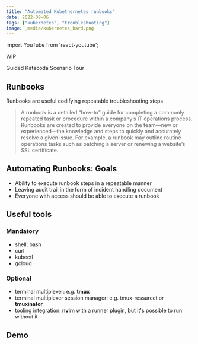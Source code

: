 ```yaml
---
title: "Automated Kubetnernetes runbooks"
date: 2022-09-06
tags: ["kubernetes", "troubleshooting"]
image: _media/kubernetes_hard.png
---
```


import YouTube from 'react-youtube';

WIP

<!--truncate-->

<YouTube videoId="ZJ1oTN5uSgo" />

Guided Katacoda Scenario Tour


## Runbooks

Runbooks are useful codifying repeatable troubleshooting steps

> A runbook is a detailed “how-to” guide for completing a commonly repeated task
> or procedure within a company’s IT operations process. Runbooks are created to
> provide everyone on the team—new or experienced—the knowledge and steps to
> quickly and accurately resolve a given issue. For example, a runbook may
> outline routine operations tasks such as patching a server or renewing a
> website’s SSL certificate.

## Automating Runbooks: Goals

- Ability to execute runbook steps in a repeatable manner
- Leaving audit trail in the form of incident handling document
- Everyone with access should be able to execute a runbook

## Useful tools

### Mandatory

- shell: bash
- curl
- kubectl
- gcloud

### Optional

- terminal multiplexer: e.g. **tmux**
- terminal multiplexer session manager: e.g. tmux-ressurect or **tmuxinator**
- tooling integration: **nvim** with a runner plugin, but it's possible to run
  without it

## Demo
